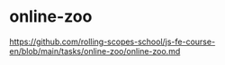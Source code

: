 # online-zoo
https://github.com/rolling-scopes-school/js-fe-course-en/blob/main/tasks/online-zoo/online-zoo.md
